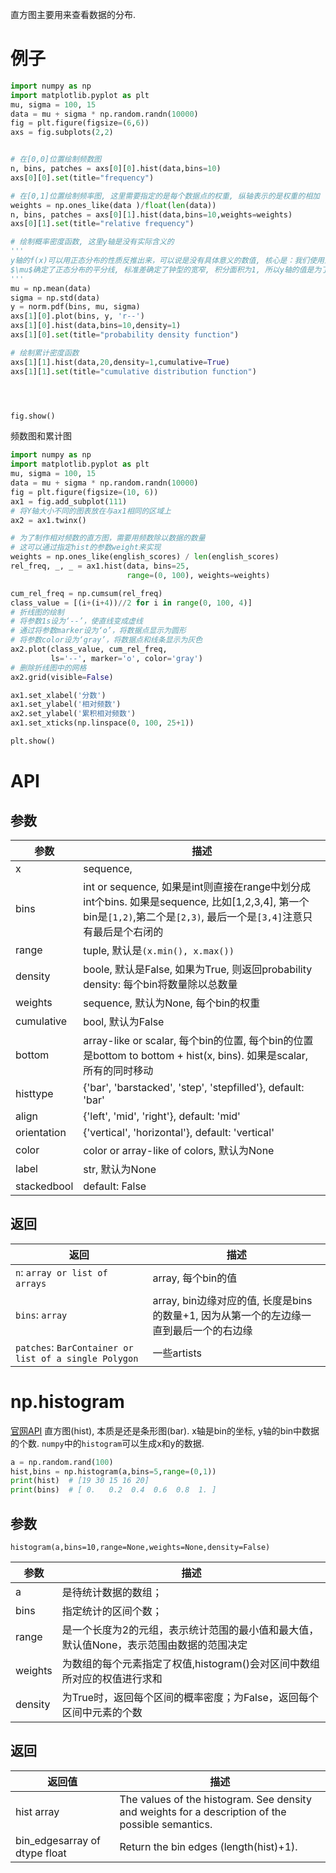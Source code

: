
直方图主要用来查看数据的分布.

# 例子
```python
import numpy as np
import matplotlib.pyplot as plt
mu, sigma = 100, 15
data = mu + sigma * np.random.randn(10000)
fig = plt.figure(figsize=(6,6))
axs = fig.subplots(2,2)


# 在[0,0]位置绘制频数图
n, bins, patches = axs[0][0].hist(data,bins=10)
axs[0][0].set(title="frequency")

# 在[0,1]位置绘制频率图, 这里需要指定的是每个数据点的权重, 纵轴表示的是权重的相加
weights = np.ones_like(data )/float(len(data))
n, bins, patches = axs[0][1].hist(data,bins=10,weights=weights)
axs[0][1].set(title="relative frequency")

# 绘制概率密度函数, 这里y轴是没有实际含义的
'''
y轴的f(x)可以用正态分布的性质反推出来，可以说是没有具体意义的数值, 核心是：我们使用正态分布的时候通常考虑的是在某个区间$(\mu \pm \sigma)$发生的概率, 是积分的面积.所以y轴的值并不像传统的$y=f(x)$因此正态分布的y(x)是可以由其应有的性质反推出来的。
$\mu$确定了正态分布的平分线, 标准差确定了钟型的宽窄, 积分面积为1, 所以y轴的值是为了其他参数而存在的
'''
mu = np.mean(data)
sigma = np.std(data)
y = norm.pdf(bins, mu, sigma)
axs[1][0].plot(bins, y, 'r--')
axs[1][0].hist(data,bins=10,density=1)
axs[1][0].set(title="probability density function")

# 绘制累计密度函数
axs[1][1].hist(data,20,density=1,cumulative=True)
axs[1][1].set(title="cumulative distribution function")




fig.show()
```

频数图和累计图
```python
import numpy as np
import matplotlib.pyplot as plt
mu, sigma = 100, 15
data = mu + sigma * np.random.randn(10000)
fig = plt.figure(figsize=(10, 6))
ax1 = fig.add_subplot(111)
# 将Y轴大小不同的图表放在与ax1相同的区域上
ax2 = ax1.twinx()

# 为了制作相对频数的直方图，需要用频数除以数据的数量
# 这可以通过指定hist的参数weight来实现
weights = np.ones_like(english_scores) / len(english_scores)
rel_freq, _, _ = ax1.hist(data, bins=25,
                          range=(0, 100), weights=weights)

cum_rel_freq = np.cumsum(rel_freq)
class_value = [(i+(i+4))//2 for i in range(0, 100, 4)]
# 折线图的绘制
# 将参数1s设为‘--’，使直线变成虚线
# 通过将参数marker设为‘o’，将数据点显示为圆形
# 将参数color设为‘gray’，将数据点和线条显示为灰色
ax2.plot(class_value, cum_rel_freq,
         ls='--', marker='o', color='gray')
# 删除折线图中的网格
ax2.grid(visible=False)

ax1.set_xlabel('分数')
ax1.set_ylabel('相对频数')
ax2.set_ylabel('累积相对频数')
ax1.set_xticks(np.linspace(0, 100, 25+1))

plt.show()
```


# API
## 参数
参数|描述
--|--
x | sequence,
bins| int or sequence, 如果是int则直接在range中划分成int个bins. 如果是sequence, 比如[1,2,3,4], 第一个bin是`[1,2)`,第二个是`[2,3)`, 最后一个是`[3,4]`注意只有最后是个右闭的
range| tuple, 默认是`(x.min(), x.max())`
density| boole, 默认是False, 如果为True, 则返回probability density: 每个bin将数量除以总数量
weights| sequence, 默认为None,  每个bin的权重
cumulative| bool, 默认为False
bottom| array-like or scalar, 每个bin的位置, 每个bin的位置是bottom to bottom + hist(x, bins). 如果是scalar, 所有的同时移动
histtype| {'bar', 'barstacked', 'step', 'stepfilled'}, default: 'bar'
align| {'left', 'mid', 'right'}, default: 'mid'
orientation| {'vertical', 'horizontal'}, default: 'vertical'
color|color or array-like of colors, 默认为None
label|str, 默认为None
stackedbool| default: False

## 返回

返回|描述
--|--
`n`: `array or list of arrays`|array, 每个bin的值
`bins`: `array`|array, bin边缘对应的值, 长度是bins的数量+1, 因为从第一个的左边缘一直到最后一个的右边缘
`patches`: `BarContainer or list of a single Polygon`|一些artists



# np.histogram
[官网API](https://numpy.org/doc/stable/reference/generated/numpy.histogram.html)
直方图(hist), 本质是还是条形图(bar). x轴是bin的坐标, y轴的bin中数据的个数. `numpy`中的`histogram`可以生成x和y的数据.
```python
a = np.random.rand(100)
hist,bins = np.histogram(a,bins=5,range=(0,1))
print(hist)  # [19 30 15 16 20]
print(bins)  # [ 0.   0.2  0.4  0.6  0.8  1. ]
```

## 参数
`histogram(a,bins=10,range=None,weights=None,density=False)`

参数|描述
--|--
a|是待统计数据的数组；
bins|指定统计的区间个数；
range|是一个长度为2的元组，表示统计范围的最小值和最大值，默认值None，表示范围由数据的范围决定
weights|为数组的每个元素指定了权值,histogram()会对区间中数组所对应的权值进行求和
density|为True时，返回每个区间的概率密度；为False，返回每个区间中元素的个数

## 返回
返回值|描述
--|--
hist array|The values of the histogram. See density and weights for a description of the possible semantics.
bin_edgesarray of dtype float|Return the bin edges (length(hist)+1).
